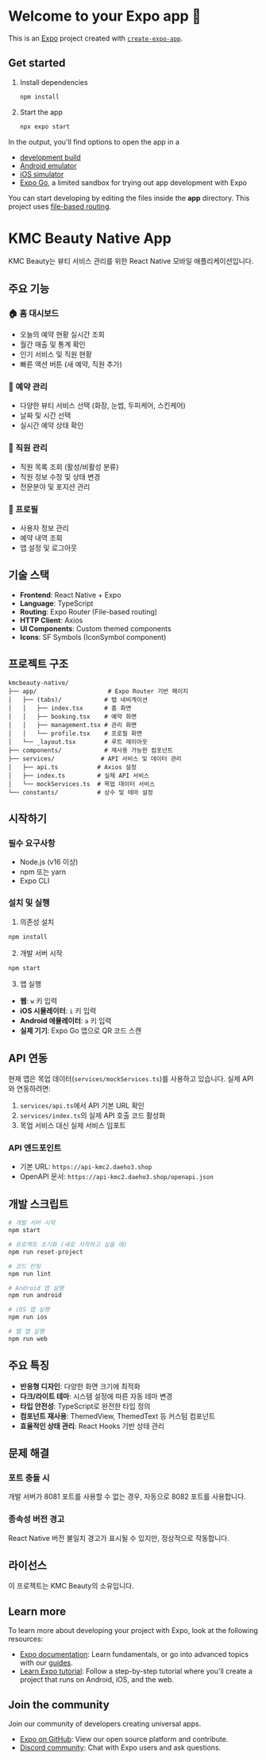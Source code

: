 # Welcome to your Expo app 👋

This is an [Expo](https://expo.dev) project created with [`create-expo-app`](https://www.npmjs.com/package/create-expo-app).

## Get started

1. Install dependencies

   ```bash
   npm install
   ```

2. Start the app

   ```bash
   npx expo start
   ```

In the output, you'll find options to open the app in a

- [development build](https://docs.expo.dev/develop/development-builds/introduction/)
- [Android emulator](https://docs.expo.dev/workflow/android-studio-emulator/)
- [iOS simulator](https://docs.expo.dev/workflow/ios-simulator/)
- [Expo Go](https://expo.dev/go), a limited sandbox for trying out app development with Expo

You can start developing by editing the files inside the **app** directory. This project uses [file-based routing](https://docs.expo.dev/router/introduction).

# KMC Beauty Native App

KMC Beauty는 뷰티 서비스 관리를 위한 React Native 모바일 애플리케이션입니다.

## 주요 기능

### 🏠 홈 대시보드
- 오늘의 예약 현황 실시간 조회
- 월간 매출 및 통계 확인
- 인기 서비스 및 직원 현황
- 빠른 액션 버튼 (새 예약, 직원 추가)

### 📅 예약 관리
- 다양한 뷰티 서비스 선택 (화장, 눈썹, 두피케어, 스킨케어)
- 날짜 및 시간 선택
- 실시간 예약 상태 확인

### 👥 직원 관리
- 직원 목록 조회 (활성/비활성 분류)
- 직원 정보 수정 및 상태 변경
- 전문분야 및 포지션 관리

### 👤 프로필
- 사용자 정보 관리
- 예약 내역 조회
- 앱 설정 및 로그아웃

## 기술 스택

- **Frontend**: React Native + Expo
- **Language**: TypeScript
- **Routing**: Expo Router (File-based routing)
- **HTTP Client**: Axios
- **UI Components**: Custom themed components
- **Icons**: SF Symbols (IconSymbol component)

## 프로젝트 구조

```
kmcbeauty-native/
├── app/                    # Expo Router 기반 페이지
│   ├── (tabs)/            # 탭 네비게이션
│   │   ├── index.tsx      # 홈 화면
│   │   ├── booking.tsx    # 예약 화면
│   │   ├── management.tsx # 관리 화면
│   │   └── profile.tsx    # 프로필 화면
│   └── _layout.tsx        # 루트 레이아웃
├── components/            # 재사용 가능한 컴포넌트
├── services/             # API 서비스 및 데이터 관리
│   ├── api.ts           # Axios 설정
│   ├── index.ts         # 실제 API 서비스
│   └── mockServices.ts  # 목업 데이터 서비스
└── constants/           # 상수 및 테마 설정
```

## 시작하기

### 필수 요구사항
- Node.js (v16 이상)
- npm 또는 yarn
- Expo CLI

### 설치 및 실행

1. 의존성 설치
```bash
npm install
```

2. 개발 서버 시작
```bash
npm start
```

3. 앱 실행
- **웹**: `w` 키 입력
- **iOS 시뮬레이터**: `i` 키 입력
- **Android 에뮬레이터**: `a` 키 입력
- **실제 기기**: Expo Go 앱으로 QR 코드 스캔

## API 연동

현재 앱은 목업 데이터(`services/mockServices.ts`)를 사용하고 있습니다. 
실제 API와 연동하려면:

1. `services/api.ts`에서 API 기본 URL 확인
2. `services/index.ts`의 실제 API 호출 코드 활성화
3. 목업 서비스 대신 실제 서비스 임포트

### API 엔드포인트
- 기본 URL: `https://api-kmc2.daeho3.shop`
- OpenAPI 문서: `https://api-kmc2.daeho3.shop/openapi.json`

## 개발 스크립트

```bash
# 개발 서버 시작
npm start

# 프로젝트 초기화 (새로 시작하고 싶을 때)
npm run reset-project

# 코드 린팅
npm run lint

# Android 앱 실행
npm run android

# iOS 앱 실행
npm run ios

# 웹 앱 실행
npm run web
```

## 주요 특징

- **반응형 디자인**: 다양한 화면 크기에 최적화
- **다크/라이트 테마**: 시스템 설정에 따른 자동 테마 변경
- **타입 안전성**: TypeScript로 완전한 타입 정의
- **컴포넌트 재사용**: ThemedView, ThemedText 등 커스텀 컴포넌트
- **효율적인 상태 관리**: React Hooks 기반 상태 관리

## 문제 해결

### 포트 충돌 시
개발 서버가 8081 포트를 사용할 수 없는 경우, 자동으로 8082 포트를 사용합니다.

### 종속성 버전 경고
React Native 버전 불일치 경고가 표시될 수 있지만, 정상적으로 작동합니다.

## 라이선스

이 프로젝트는 KMC Beauty의 소유입니다.

## Learn more

To learn more about developing your project with Expo, look at the following resources:

- [Expo documentation](https://docs.expo.dev/): Learn fundamentals, or go into advanced topics with our [guides](https://docs.expo.dev/guides).
- [Learn Expo tutorial](https://docs.expo.dev/tutorial/introduction/): Follow a step-by-step tutorial where you'll create a project that runs on Android, iOS, and the web.

## Join the community

Join our community of developers creating universal apps.

- [Expo on GitHub](https://github.com/expo/expo): View our open source platform and contribute.
- [Discord community](https://chat.expo.dev): Chat with Expo users and ask questions.
